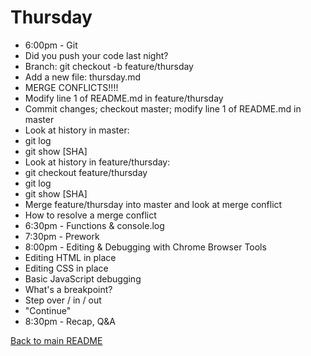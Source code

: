 # Thursday

* 6:00pm - Git
 * Did you push your code last night?
 * Branch: git checkout -b feature/thursday
 * Add a new file: thursday.md
 * MERGE CONFLICTS!!!!
  * Modify line 1 of README.md in feature/thursday
  * Commit changes; checkout master; modify line 1 of README.md in master
  * Look at history in master:
   * git log
   * git show [SHA]
  * Look at history in feature/thursday:
   * git checkout feature/thursday
   * git log
   * git show [SHA]
  * Merge feature/thursday into master and look at merge conflict
  * How to resolve a merge conflict
* 6:30pm - Functions & console.log
* 7:30pm - Prework
* 8:00pm - Editing & Debugging with Chrome Browser Tools
 * Editing HTML in place
 * Editing CSS in place
 * Basic JavaScript debugging
  * What's a breakpoint?
  * Step over / in / out
  * "Continue"
* 8:30pm - Recap, Q&A

[Back to main README](/README.md)

